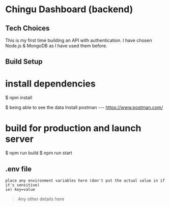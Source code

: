 # Chingu Dashboard (backend)

## Tech Choices

This is my first time building an API with authentication. I have chosen Node.js & MongoDB as I have used them before. 

## Build Setup

# install dependencies
$ npm install

$ being able to see the data
Install postman --- https://www.postman.com/

# build for production and launch server
$ npm run build
$ npm run start

## **.env** file

```
place any environment variables here (don't put the actual value in if it's sensitive)
ie) key=value
```

> Any other details here
